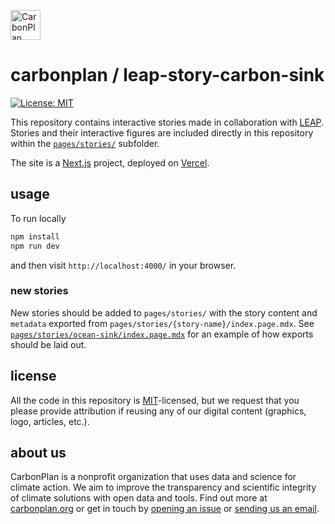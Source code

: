 <p align="left" >
<a href='https://carbonplan.org'>
<picture>
  <source media="(prefers-color-scheme: dark)" srcset="https://carbonplan-assets.s3.amazonaws.com/monogram/light-small.png">
  <img alt="CarbonPlan monogram." height="48" src="https://carbonplan-assets.s3.amazonaws.com/monogram/dark-small.png">
</picture>
</a>
</p>

# carbonplan / leap-story-carbon-sink

[![License: MIT](https://img.shields.io/badge/License-MIT-blue.svg)](https://opensource.org/licenses/MIT)

This repository contains interactive stories made in collaboration with [LEAP](https://leap.columbia.edu/). Stories and their interactive figures are included directly in this repository within the [`pages/stories/`](/pages/stories) subfolder.

The site is a [Next.js](https://nextjs.org/) project, deployed on [Vercel](https://vercel.com/).

## usage

To run locally

```js
npm install
npm run dev
```

and then visit `http://localhost:4000/` in your browser.

### new stories

New stories should be added to `pages/stories/` with the story content and `metadata` exported from `pages/stories/{story-name}/index.page.mdx`. See [`pages/stories/ocean-sink/index.page.mdx`](/pages/stories/ocean-sink/index.page.mdx) for an example of how exports should be laid out.

## license

All the code in this repository is [MIT](https://choosealicense.com/licenses/mit/)-licensed, but we request that you please provide attribution if reusing any of our digital content (graphics, logo, articles, etc.).

## about us

CarbonPlan is a nonprofit organization that uses data and science for climate action. We aim to improve the transparency and scientific integrity of climate solutions with open data and tools. Find out more at [carbonplan.org](https://carbonplan.org/) or get in touch by [opening an issue](https://github.com/carbonplan/simple-site/issues/new) or [sending us an email](mailto:hello@carbonplan.org).
